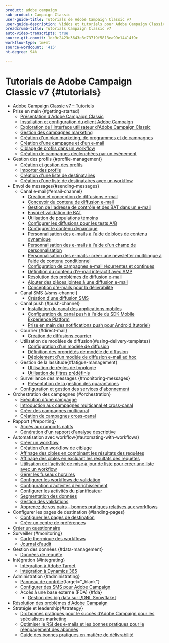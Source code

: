 ```yaml
---
product: adobe campaign
sub-product: Campaign Classic
user-guide-title: Tutorials de Adobe Campaign Classic v7
user-guide-description: Vidéos et tutoriels pour Adobe Campaign Classic v7.
breadcrumb-title: Tutorials Campaign Classic v7
auto-video-transcripts: true
source-git-commit: 1dc9c2423e3643e8d73719f5813ea99e14414f9c
workflow-type: tm+mt
source-wordcount: '415'
ht-degree: 94%

---
```



# Tutorials de Adobe Campaign Classic v7 {#tutorials}

+ [Adobe Campaign Classic v7 – Tutoriels](/help/overview.md)
+ Prise en main {#getting-started}
   + [Présentation d&#39;Adobe Campaign Classic](/help/getting-started/introduction-to-adobe-campaign-classic.md)
   + [Installation et configuration du client Adobe Campaign](/help/getting-started/install-and-setup-the-adobe-campaign-client.md)
   + [Exploration de l&#39;interface utilisateur d&#39;Adobe Campaign Classic](/help/getting-started/exploring-the-adobe-campaign-classic-user-interface.md)
   + [Gestion des campagnes marketing](/help/getting-started/managing-marketing-campaigns.md)
   + [Création d&#39;un plan marketing, de programmes et de campagnes](/help/getting-started/creating-a-marketing-plan-programs-and-campaigns.md)
   + [Création d&#39;une campagne et d&#39;un e-mail](/help/getting-started/creating-a-campaign-and-an-email.md)
   + [Ciblage de profils dans un workflow](/help/getting-started/targeting-profiles-in-a-workflow.md)
   + [Création de campagnes déclenchées par un événement](/help/getting-started/create-event-triggered-campaigns.md)
+ Gestion des profils {#profile-management}
   + [Création et gestion des profils](/help/profile-management/create-and-manage-profiles.md)
   + [Importer des profils ](/help/data-management/importing-profiles.md)
   + [Création d&#39;une liste de destinataires](/help/profile-management/creating-a-list-of-recipients.md)
   + [Création d&#39;une liste de destinataires avec un workflow](/help/profile-management/creating-a-list-of-recipients-with-a-workflow.md)
+ Envoi de messages{#sending-messages}
   + Canal e-mail{#email-channel}
      + [Création et conception de diffusions e-mail](/help/sending-messages/email-channel/create-and-design-email-deliveries.md)
      + [Concevoir du contenu de diffusion e-mail](/help/sending-messages/email-channel/design-email-delivery-content.md)
      + [Gestion de l&#39;adresse de contrôle et des BAT dans un e-mail](/help/sending-messages/email-channel/managing-seed-and-proofs.md)
      + [Envoi et validation de BAT](/help/sending-messages/email-channel/send-and-validate-proofs.md)
      + [Utilisation de populations témoins](/help/sending-messages/email-channel/use-control-groups.md)
      + [Configurer les diffusions pour les tests A/B](/help/sending-messages/email-channel/configure-deliveries-for-ab-testing.md)
      + [Configurer le contenu dynamique](/help/sending-messages/email-channel/configuring-dynamic-content.md)
      + [Personnalisation des e-mails à l&#39;aide de blocs de contenu dynamique](/help/sending-messages/email-channel/personalization-with-dynamic-content-blocks.md)
      + [Personnalisation des e-mails à l&#39;aide d&#39;un champ de personnalisation](/help/sending-messages/email-channel/personalizing-emails-using-personalization-fields.md)
      + [Personnalisation des e-mails : créer une newsletter multilingue à l&#39;aide de contenu conditionnel](/help/sending-messages/email-channel/personalizing-emails-create-a-multi-lingual-newsletter-using-conditional-content.md)
      + [Configuration de campagnes e-mail récurrentes et continues](/help/sending-messages/recurring-deliveries.md)
      + [Définition du contenu d&#39;e-mail interactif avec AMP](/help/sending-messages/email-channel/defining-interactive-email-content-with-amp.md)
      + [Résolution des problèmes de diffusion e-mail](/help/sending-messages/email-channel/troubleshooting-email-delivery-issues.md)
      + [Ajouter des pièces jointes à une diffusion e-mail](/help/sending-messages/email-channel/add-attachments-to-an-email-delivery.md)
      + [Conception d&#39;e-mails pour la délivrabilité](/help/sending-messages/email-channel/design-emails-for-deliverability.md)
   + Canal SMS {#sms-channel}
      + [Création d&#39;une diffusion SMS](/help/sending-messages/mobile-channel/create-a-sms-delivery.md)
   + Canal push {#push-channel}
      + [Installation du canal des applications mobiles](/help/sending-messages/mobile-channel/installing-the-mobile-app-channel.md)
      + [Configuration du canal push à l&#39;aide du SDK Mobile Experience Platform](/help/sending-messages/mobile-channel/configure-push-using-aep-mobile-sdk.md)
      + [Prise en main des notifications push pour Android (tutoriel)](https://experienceleague.adobe.com/docs/campaign-classic-learn/getting-started-with-push-notifications-for-android/introduction.html?lang=fr)
   + Courrier {#direct-mail}
      + [Création de diffusions courrier](/help/sending-messages/direct-mail/creating-direct-mail-deliveries.md)
   + Utilisation de modèles de diffusion{#using-delivery-templates}
      + [Configuration d&#39;un modèle de diffusion](/help/sending-messages/using-delivery-templates/configuring-a-delivery-template.md)
      + [Définition des propriétés de modèle de diffusion](/help/sending-messages/using-delivery-templates/setting-delivery-template-properties.md)
      + [Déploiement d&#39;un modèle de diffusion e-mail ad hoc](/help/sending-messages/using-delivery-templates/deploying-ad-hoc-email-delivery-template.md)
   + Gestion de la lassitude{#fatigue-management}
      + [Utilisation de règles de typologie](/help/sending-messages/fatigue-management/typology-rules-for-fatigue-management.md)
      + [Utilisation de filtres prédéfinis](/help/sending-messages/fatigue-management/fatigue-management-using-filters.md)
   + Surveillance des messages {#monitoring-messages}
      + [Présentation de la gestion des quarantaines](/help/sending-messages/quarantine-management.md)
   + [Configuration et gestion des services d&#39;abonnement](/help/sending-messages/configuring-and-managing-subscription-services.md)
+ Orchestration des campagnes {#orchestration}
   + [Exécution d&#39;une campagne](/help/orchestrating-campaigns/executing-a-campaign.md)
   + [Introduction aux campagnes multicanal et cross-canal](/help/orchestrating-campaigns/introduction-to-cross-and-multi-channel-campaigns.md)
   + [Créer des campagnes multicanal](/help/orchestrating-campaigns/multi-channel-campaigns.md)
   + [Création de campagnes cross-canal](/help/orchestrating-campaigns/cross-channel-campaigns.md)
+ Rapport {#reporting}
   + [Accès aux rapports natifs](/help/reporting/accessing-built-in-reports.md)
   + [Génération d&#39;un rapport d&#39;analyse descriptive](/help/reporting/generating-a-descriptive-analysis-report.md)
+ Automatisation avec workflow{#automating-with-workflows}
   + [Créer un workflow](/help/automating-with-workflows/creating-a-workflow.md)
   + [Création d&#39;un workflow de ciblage](/help/automating-with-workflows/creating-a-targeting-workflow.md)
   + [Affinage des cibles en combinant les résultats des requêtes](/help/automating-with-workflows/refining-targets-by-combining-query-results.md)
   + [Affinage des cibles en excluant les résultats des requêtes](/help/automating-with-workflows/refining-targets-by-excluding-query-results.md)
   + [Utilisation de l&#39;activité de mise à jour de liste pour créer une liste avec un workflow](/help/automating-with-workflows/using-the-update-list-activity.md)
   + [Gérer les fuseaux horaires](/help/automating-with-workflows/manage-time-zones.md)
   + [Configurer les workflows de validation](/help/automating-with-workflows/validation-flow-configuration.md)
   + [Configuration d’activités d’enrichissement](/help/automating-with-workflows/enrichment-activity.md)
   + [Configurer les activités du planificateur](/help/automating-with-workflows/configure-scheduler-activities.md)
   + [Segmentation des données](/help/data-management/data-segmentation.md)
   + [Gestion des validations](/help/automating-with-workflows/managing-approvals.md)
   + [Apprenez de vos pairs - bonnes pratiques relatives aux workflows](/help/automating-with-workflows/workflow-best-practices-for-marketers.md)
+ Configurer les pages de destination {#landing-pages}
   + [Configurer les pages de destination](/help/designing-content/configure-landingpages.md)
   + [Créer un centre de préférences](/help/designing-content/create-a-preference-center.md)
+ [Créer un questionnaire](/help/designing-content/create-a-survey.md)
+ Surveiller {#monitoring}
   + [Carte thermique des workflows](/help/monitoring-campaign-classic/workflow-heatmap.md)
   + [Journal d&#39;audit](/help/monitoring-campaign-classic/audit-trail.md)
+ Gestion des données {#data-management}
   + [Données de requête](/help/data-management/query-data.md)
+ Intégration {#integrating}
   + [Intégration à Adobe Target](/help/integrations/target-integration.md)
   + [Intégration à Dynamics 365](/help/integrations/dynamics365-integration.md)
+ Administration {#administrating}
   + [Panneau de contrôle](https://experienceleague.adobe.com/docs/control-panel-learn/control-panel/control-panel-overview.html?lang=fr){target="_blank"}
   + [Configurer des SMS pour Adobe Campaign](https://experienceleague.adobe.com/docs/campaign-learn/set-up-sms-for-adobe-campaign/overview.html?lang=fr)
   + Accès à une base externe (FDA) {#fda}
      + [Gestion des big data sur  [!DNL Snowflake]](/help/administrating/snowflake/big-data-segmentation-on-snowflake.md)
+ [Résolution des problèmes d&#39;Adobe Campaign](https://experienceleague.adobe.com/docs/campaign-classic-learn/troubleshooting/overview.html?lang=fr)
+ Stratégie et leadership{#strategy}
   + [Dix bonnes pratiques pour le succès d’Adobe Campaign pour les spécialistes marketing](/help/strategy/10-best-practices-for-marketers.md)
   + [Optimiser le RSI des e-mails et les bonnes pratiques pour le réengagement des abonnés](https://experienceleague.adobe.com/docs/campaign-learn/tutorials/strategy/campaign-maximize-email-best-practices.html?lang=fr)
   + [Guide des bonnes pratiques en matière de délivrabilité](https://experienceleague.adobe.com/docs/deliverability-learn/deliverability-best-practice-guide/introduction.html?lang=fr)
